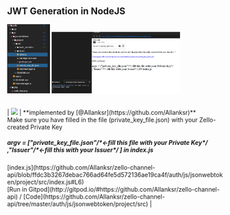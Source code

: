 ## JWT Generation in NodeJS


<p>
    <img src="https://github.com/Allanksr/zello-channel-api/blob/master/auth/js/jsonwebtoken/preview/those%202%20files%20must%20be%20reviewed.PNG" width="100">     
<img src="https://github.com/Allanksr/zello-channel-api/blob/master/auth/js/jsonwebtoken/preview/start.PNG" width="300">     
</p>
<br>
| <img src="https://avatars3.githubusercontent.com/u/30846360?s=460&v=4" width="70"> | **implemented by [@Allanksr](https://github.com/Allanksr)**<br>Make sure you have filled in the file (private_key_file.json) with your Zello-created Private Key<br><h5>  argv = ["private_key_file.json"/*<-fill this file with your Private Key*/ ,"Issuer"/*<-fill this with your Issuer*/ ] in index.js</h5>[index.js](https://github.com/Allanksr/zello-channel-api/blob/ffdc3b3267debac766ad64fe5d572136ae19ca4f/auth/js/jsonwebtoken/project/src/index.js#L6)<br>[Run in Gitpod](http://gitpod.io/#https://github.com/Allanksr/zello-channel-api) / [Code](https://github.com/Allanksr/zello-channel-api/tree/master/auth/js/jsonwebtoken/project/src) |
